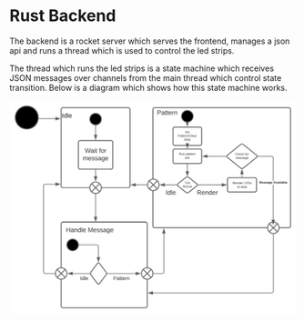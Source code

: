 # Rust Backend
The backend is a rocket server which serves the frontend, manages a json api and runs a thread which is used to control the led strips.

The thread which runs the led strips is a state machine which receives JSON messages over channels from the main thread which control state transition. Below is a diagram which shows how this state machine works.

<img src="./rasp_leds state.svg">